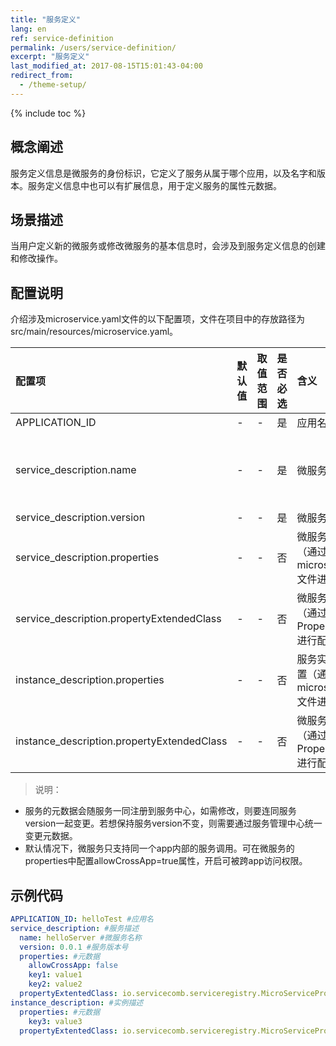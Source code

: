 ```yaml
---
title: "服务定义"
lang: en
ref: service-definition
permalink: /users/service-definition/
excerpt: "服务定义"
last_modified_at: 2017-08-15T15:01:43-04:00
redirect_from:
  - /theme-setup/
---
```


{% include toc %}
## 概念阐述

服务定义信息是微服务的身份标识，它定义了服务从属于哪个应用，以及名字和版本。服务定义信息中也可以有扩展信息，用于定义服务的属性元数据。

## 场景描述

当用户定义新的微服务或修改微服务的基本信息时，会涉及到服务定义信息的创建和修改操作。

## 配置说明

介绍涉及microservice.yaml文件的以下配置项，文件在项目中的存放路径为src/main/resources/microservice.yaml。

| 配置项 | 默认值 | 取值范围 | 是否必选 | 含义 | 注意 |
| :--- | :--- | :--- | :--- | :--- | :--- |
| APPLICATION\_ID | - | - | 是 | 应用名 | - |
| service\_description.name | - | - | 是 | 微服务名 | 应确保app内部唯一。微服务名支持数字、大小写字母和"-"、"\_"、"."三个特殊字符，但是不能以特殊字符作为首尾字符，命名规范为：^\[a-zA-Z0-9\]+$\|^\[a-zA-Z0-9\]\[a-zA-Z0-9\_-.\]\*\[a-zA-Z0-9\]$。 |
| service\_description.version | - | - | 是 | 微服务版本号 | - |
| service\_description.properties | - | - | 否 | 微服务元数据配置（通过microservice.yaml文件进行配置） | - |
| service\_description.propertyExtendedClass | - | - | 否 | 微服务元数据配置（通过实现接口PropertyExtended进行配置） | 接口返回的配置会覆盖配置文件中key相同的配置。 |
| instance\_description.properties | - | - | 否 | 服务实例元数据配置（通过microservice.yaml文件进行配置） |  |
| instance\_description.propertyExtendedClass | - | - | 否 | 微服务元数据配置（通过实现接口PropertyExtended进行配置） | 同service\_description.propertyExtendedClass |

> 说明：
- 服务的元数据会随服务一同注册到服务中心，如需修改，则要连同服务version一起变更。若想保持服务version不变，则需要通过服务管理中心统一变更元数据。
- 默认情况下，微服务只支持同一个app内部的服务调用。可在微服务的properties中配置allowCrossApp=true属性，开启可被跨app访问权限。

## 示例代码

```yaml
APPLICATION_ID: helloTest #应用名
service_description: #服务描述
  name: helloServer #微服务名称
  version: 0.0.1 #服务版本号
  properties: #元数据
    allowCrossApp: false
    key1: value1
    key2: value2
  propertyExtentedClass: io.servicecomb.serviceregistry.MicroServicePropertyExtendedStub
instance_description: #实例描述
  properties: #元数据
    key3: value3
  propertyExtentedClass: io.servicecomb.serviceregistry.MicroServicePropertyExtendedStub
```
